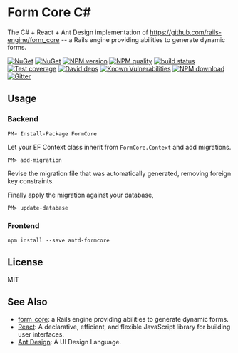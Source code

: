 # Form Core C\#

The C# + React + Ant Design implementation of https://github.com/rails-engine/form_core -- a Rails engine providing abilities to generate dynamic forms.


[![NuGet](https://img.shields.io/nuget/v/FormCore.svg?style=flat-square)](https://www.nuget.org/packages/FormCore)
[![NuGet](https://img.shields.io/nuget/dt/FormCore.svg?style=flat-square)](https://www.nuget.org/packages/FormCore)
[![NPM version][npm-image]][npm-url]
[![NPM quality][quality-image]][quality-url]
[![build status][travis-image]][travis-url]
[![Test coverage][codecov-image]][codecov-url]
[![David deps][david-image]][david-url]
[![Known Vulnerabilities][snyk-image]][snyk-url]
[![NPM download][download-image]][download-url]
[![Gitter][gitter-image]][gitter-url]

[npm-image]: https://img.shields.io/npm/v/antd-formcore.svg?style=flat-square
[npm-url]: https://npmjs.org/package/antd-formcore
[quality-image]: http://npm.packagequality.com/shield/antd-formcore.svg?style=flat-square
[quality-url]: http://packagequality.com/#?package=antd-formcore
[travis-image]: https://img.shields.io/travis/pmq20/antd-formcore.svg?style=flat-square
[travis-url]: https://travis-ci.org/pmq20/antd-formcore
[codecov-image]: https://img.shields.io/codecov/c/github/pmq20/antd-formcore.svg?style=flat-square
[codecov-url]: https://codecov.io/gh/pmq20/antd-formcore
[david-image]: https://img.shields.io/david/pmq20/antd-formcore.svg?style=flat-square
[david-url]: https://david-dm.org/pmq20/antd-formcore
[snyk-image]: https://snyk.io/test/npm/antd-formcore/badge.svg?style=flat-square
[snyk-url]: https://snyk.io/test/npm/antd-formcore
[download-image]: https://img.shields.io/npm/dm/antd-formcore.svg?style=flat-square
[download-url]: https://npmjs.org/package/antd-formcore
[gitter-image]: https://img.shields.io/gitter/room/pmq20/antd-formcore.svg?style=flat-square
[gitter-url]: https://gitter.im/pmq20/antd-formcore

## Usage

### Backend

    PM> Install-Package FormCore

Let your EF Context class inherit from `FormCore.Context` and add migrations.

    PM> add-migration

Revise the migration file that was automatically generated, removing foreign key constraints.

Finally apply the migration against your database,

    PM> update-database

### Frontend

    npm install --save antd-formcore

## License

MIT

## See Also

- [form_core](https://github.com/rails-engine/form_core): a Rails engine providing abilities to generate dynamic forms.
- [React](https://github.com/facebook/react/): A declarative, efficient, and flexible JavaScript library for building user interfaces.
- [Ant Design](https://github.com/ant-design/ant-design/): A UI Design Language.
